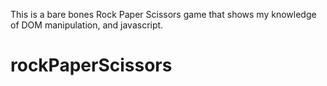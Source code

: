 This is a bare bones Rock Paper Scissors game that shows my knowledge of DOM manipulation, and javascript.

# rockPaperScissors
